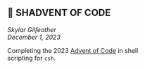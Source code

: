 ## :evergreen_tree: SHADVENT OF CODE                                             
                                                                                
_Skylar Gilfeather_                                                             
_December 1, 2023_                                                              
                                                                                
Completing the 2023 [Advent of Code](https://adventofcode.com) in shell         
scripting for `csh`. 
